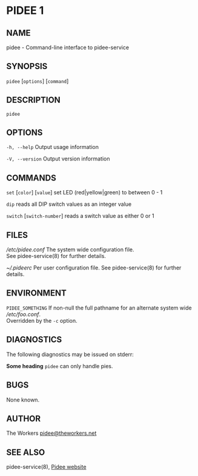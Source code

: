 PIDEE 1
===========

NAME
----

pidee - Command-line interface to pidee-service

SYNOPSIS
--------

`pidee` [`options`] [`command`]

DESCRIPTION
-----------

`pidee` 

OPTIONS
-------

`-h, --help`
  Output usage information

`-V, --version`
  Output version information

COMMANDS
--------

`set` [`color`] [`value`]
  set LED (red|yellow|green) to between 0 - 1

`dip`
  reads all DIP switch values as an integer value

`switch` [`switch-number`]
  reads a switch value as either 0 or 1

FILES
-----

*/etc/pidee.conf*
  The system wide configuration file.  
  See pidee-service(8) for further details.

*~/.pideerc*
  Per user configuration file. See pidee-service(8) for further details.

ENVIRONMENT
-----------

`PIDEE_SOMETHING`
  If non-null the full pathname for an alternate system wide */etc/foo.conf*.  
  Overridden by the `-c` option.

DIAGNOSTICS
-----------

The following diagnostics may be issued on stderr:

**Some heading**
  `pidee` can only handle pies.

BUGS
----

None known.

AUTHOR
------

The Workers <pidee@theworkers.net>

SEE ALSO
--------

pidee-service(8), [Pidee website](http://pidee.org)
